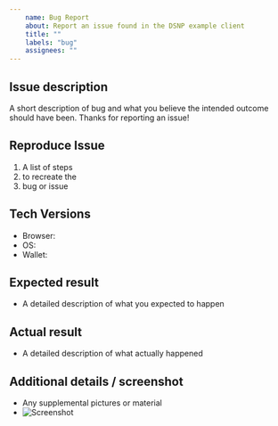 ```yaml
---
    name: Bug Report
    about: Report an issue found in the DSNP example client
    title: ""
    labels: "bug"
    assignees: ""
---
```

Issue description
---------------
A short description of bug and what you believe the intended outcome should have been.
Thanks for reporting an issue!


Reproduce Issue
---------------
1. A list of steps
2. to recreate the
3. bug or issue

Tech Versions
---------------
- Browser:
- OS:
- Wallet:

Expected result
---------------
- A detailed description of what you expected to happen


Actual result
---------------
- A detailed description of what actually happened


Additional details / screenshot
---------------
- Any supplemental pictures or material
- ![Screenshot]()